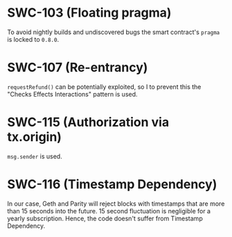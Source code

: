 # SWC-103 (Floating pragma)

To avoid nightly builds and undiscovered bugs the smart contract's `pragma` is locked to `0.8.0`.

# SWC-107 (Re-entrancy)

`requestRefund()` can be potentially exploited, so I to prevent this the "Checks Effects Interactions" pattern is used.

# SWC-115 (Authorization via tx.origin)
`msg.sender` is used.

# SWC-116 (Timestamp Dependency)

In our case, Geth and Parity will reject blocks with timestamps that are more than 15 seconds into the future. 15 second fluctuation is negligible for a yearly subscription. Hence, the code doesn't suffer from Timestamp Dependency.